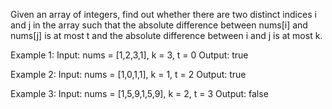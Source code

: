 Given an array of integers, find out whether there are two distinct indices i and j in the array such that the absolute difference between nums[i] and nums[j] is at most t and the absolute difference between i and j is at most k.

Example 1:
Input: nums = [1,2,3,1], k = 3, t = 0
Output: true

Example 2:
Input: nums = [1,0,1,1], k = 1, t = 2
Output: true

Example 3:
Input: nums = [1,5,9,1,5,9], k = 2, t = 3
Output: false